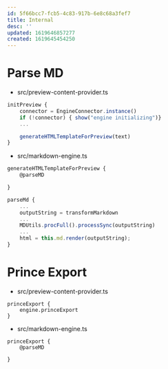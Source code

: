 ```yaml
---
id: 5f66bcc7-fcb5-4c83-917b-6e8c68a3fef7
title: Internal
desc: ''
updated: 1619646857277
created: 1619645454250
---
```


# Parse MD

- src/preview-content-provider.ts

```ts
initPreview {
    connector = EngineConnector.instance()
    if (!connector) { show("engine initializing")}
    ...

    generateHTMLTemplateForPreview(text)
}

```

- src/markdown-engine.ts

```ts
generateHTMLTemplateForPreview {
    @parseMD

}

parseMd {
    ...
    outputString = transformMarkdown
    ...
    MDUtils.procFull().processSync(outputString)
    ...
    html = this.md.render(outputString);
}
```

# Prince Export

- src/preview-content-provider.ts

```
princeExport {
    engine.princeExport
}
```

- src/markdown-engine.ts
```
princeExport {
    @parseMD

}

```